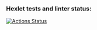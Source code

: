 ### Hexlet tests and linter status:
[![Actions Status](https://github.com/AyratKhalikov/python-project-49/workflows/hexlet-check/badge.svg)](https://github.com/AyratKhalikov/python-project-49/actions)
